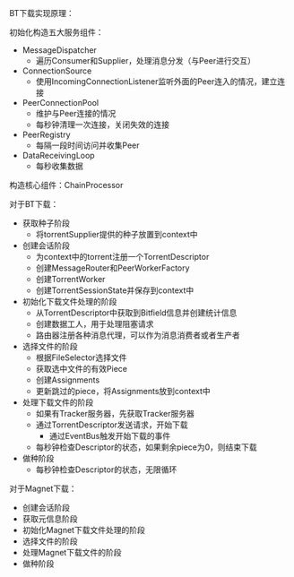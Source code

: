 BT下载实现原理：

初始化构造五大服务组件：
- MessageDispatcher
    - 遍历Consumer和Supplier，处理消息分发（与Peer进行交互）
- ConnectionSource
    - 使用IncomingConnectionListener监听外面的Peer连入的情况，建立连接
- PeerConnectionPool
    - 维护与Peer连接的情况
    - 每秒钟清理一次连接，关闭失效的连接
- PeerRegistry
    - 每隔一段时间访问并收集Peer
- DataReceivingLoop
    - 每秒收集数据

构造核心组件：ChainProcessor

对于BT下载：
- 获取种子阶段
    - 将torrentSupplier提供的种子放置到context中
- 创建会话阶段
    - 为context中的torrent注册一个TorrentDescriptor
    - 创建MessageRouter和PeerWorkerFactory
    - 创建TorrentWorker
    - 创建TorrentSessionState并保存到context中
- 初始化下载文件处理的阶段
    - 从TorrentDescriptor中获取到Bitfield信息并创建统计信息
    - 创建数据工人，用于处理阻塞请求
    - 路由器注册各种消息代理，可以作为消息消费者或者生产者    
- 选择文件的阶段
    - 根据FileSelector选择文件
    - 获取选中文件的有效Piece
    - 创建Assignments
    - 更新跳过的piece，将Assignments放到context中
- 处理下载文件的阶段
    - 如果有Tracker服务器，先获取Tracker服务器
    - 通过TorrentDescriptor发送请求，开始下载
        - 通过EventBus触发开始下载的事件
    - 每秒钟检查Descriptor的状态，如果剩余piece为0，则结束下载
- 做种阶段
    - 每秒钟检查Descriptor的状态，无限循环

对于Magnet下载：
- 创建会话阶段
- 获取元信息阶段
- 初始化Magnet下载文件处理的阶段
- 选择文件的阶段
- 处理Magnet下载文件的阶段
- 做种阶段